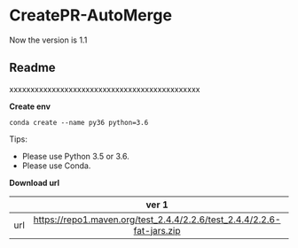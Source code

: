# CreatePR-AutoMerge

Now the version is 1.1
## **Readme**
xxxxxxxxxxxxxxxxxxxxxxxxxxxxxxxxxxxxxxxxxxxxx

**Create env**
```
conda create --name py36 python=3.6
```

Tips:
* Please use Python 3.5 or 3.6.
* Please use Conda.


**Download url**

|           | ver 1 | ver 2 |
| :-------: | :---------: | :--------------------------: |
| url | https://repo1.maven.org/test_2.4.4/2.2.6/test_2.4.4/2.2.6-fat-jars.zip | https://oss.sonatype.org/content/repositories/snapshots/com/test/test_2.4.4/2.2.6-SNAPSHOT/ |
